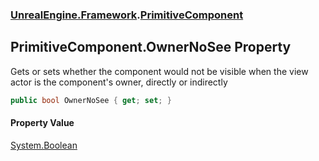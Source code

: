 ### [UnrealEngine.Framework](./UnrealEngine-Framework.md 'UnrealEngine.Framework').[PrimitiveComponent](./PrimitiveComponent.md 'UnrealEngine.Framework.PrimitiveComponent')
## PrimitiveComponent.OwnerNoSee Property
Gets or sets whether the component would not be visible when the view actor is the component's owner, directly or indirectly  
```csharp
public bool OwnerNoSee { get; set; }
```
#### Property Value
[System.Boolean](https://docs.microsoft.com/en-us/dotnet/api/System.Boolean 'System.Boolean')  
